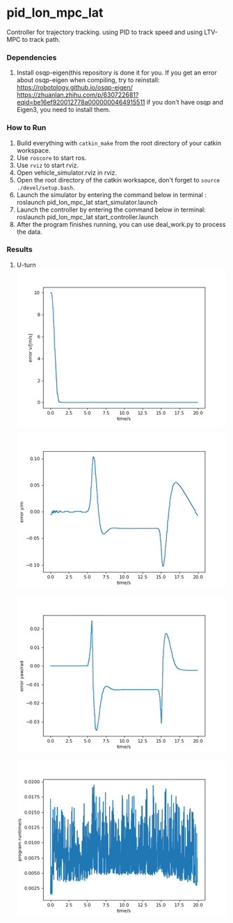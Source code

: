 # pid_lon_mpc_lat
Controller for trajectory tracking.
using PID to track speed and using LTV-MPC to track path.

### Dependencies
1. Install osqp-eigen(this repository is done it for you. If  you get an error about osqp-eigen when compiling, try to reinstall:
   https://robotology.github.io/osqp-eigen/
   https://zhuanlan.zhihu.com/p/630722681?eqid=be16ef920012778a0000000464915511
   if you don't have osqp and Eigen3, you need to install them.

### How to Run
1. Build everything with ```catkin_make```  from the root directory of your catkin workspace.
2. Use ```roscore``` to start ros.
3. Use ```rviz``` to start rviz.
4. Open vehicle_simulator.rviz in rviz.
5. Open the root directory of the catkin worksapce, don't forget to ```source ./devel/setup.bash```.
6. Launch the simulator by entering the command below in terminal :
    roslaunch pid_lon_mpc_lat start_simulator.launch
7. Launch the controller by entering the command below in terminal:
    roslaunch pid_lon_mpc_lat start_controller.launch
8.  After the program finishes running, you can use deal_work.py to process the data.

### Results
1. U-turn 
   ![error_v](src/pid_lon_mpc_lat/figure_result/U_road_error_v.png)

   ![error_y](src/pid_lon_mpc_lat/figure_result/U_road_error_y.png)

   ![error_yaw](src/pid_lon_mpc_lat/figure_result/U_road_error_yaw.png)

   ![program_runtime](src/pid_lon_mpc_lat/figure_result/U_road_program_runtime.png)

